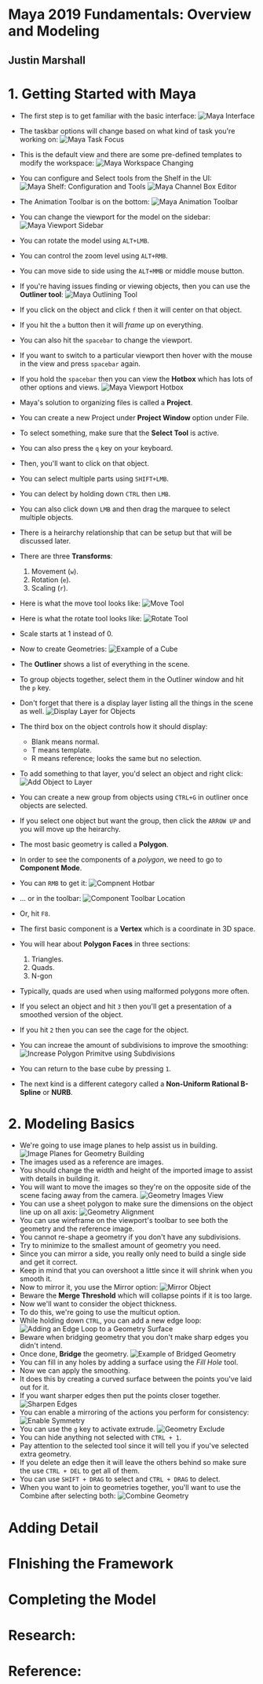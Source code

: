 # Maya 2019 Fundamentals: Overview and Modeling
## Justin Marshall

# 1. Getting Started with Maya
- The first step is to get familiar with the basic interface:
![Maya Interface](images/maya-interface.png)
- The taskbar options will change based on what kind of task you're working on:
![Maya Task Focus](images/taskbar-task-setting.png)
- This is the default view and there are some pre-defined templates to modify the workspace:
![Maya Workspace Changing](images/maya-workspace-selection.png)
- You can configure and Select tools from the Shelf in the UI:
![Maya Shelf: Configuration and Tools](images/maya-tools-and-shelf.png)
![Maya Channel Box Editor](images/channel-box-layer-editor.png)
- The Animation Toolbar is on the bottom:
![Maya Animation Toolbar](images/animation-toolbar.png)
- You can change the viewport for the model on the sidebar:
![Maya Viewport Sidebar](images/viewport-settings-sidebar.png)
- You can rotate the model using `ALT+LMB`.
- You can control the zoom level using `ALT+RMB`.
- You can move side to side using the `ALT+MMB` or middle mouse button.
- If you're having issues finding or viewing objects, then you can use the **Outliner tool**:
![Maya Outlining Tool](images/maya-model-outlier-tool.png)
- If you click on the object and click `f` then it will center on that object.
- If you hit the `a` button then it will *frame up* on everything.
- You can also hit the `spacebar` to change the viewport.
- If you want to switch to a particular viewport then hover with the mouse in the view and press `spacebar` again.
- If you hold the `spacebar` then you can view the **Hotbox** which has lots of other options and views.
![Maya Viewport Hotbox](images/maya-viewport-hotbox.png)
- Maya's solution to organizing files is called a **Project**.
- You can create a new Project under **Project Window** option under File.
- To select something, make sure that the **Select Tool** is active.
- You can also press the `q` key on your keyboard.
- Then, you'll want to click on that object.
- You can select multiple parts using `SHIFT+LMB`.
- You can delect by holding down `CTRL` then `LMB`.
- You can also click down `LMB` and then drag the marquee to select multiple objects.
- There is a heirarchy relationship that can be setup but that will be discussed later.
- There are three **Transforms**:
  1. Movement (`w`).
  2. Rotation (`e`).
  3. Scaling  (`r`).
- Here is what the move tool looks like:
![Move Tool](images/move-gizmo.png)

- Here is what the rotate tool looks like:
![Rotate Tool](images/rotate-gizmo.png)

- Scale starts at 1 instead of 0.
- Now to create Geometries:
![Example of a Cube](images/created-cube.png)
- The **Outliner** shows a list of everything in the scene.
- To group objects together, select them in the Outliner window and hit the `p` key.
- Don't forget that there is a display layer listing all the things in the scene as well.
![Display Layer for Objects](images/display-layer-window-box.png)
- The third box on the object controls how it should display:
  * Blank means normal.
  * T means template.
  * R means reference; looks the same but no selection.
- To add something to that layer, you'd select an object and right click:
![Add Object to Layer](images/add-object-to-layer.png)
- You can create a new group from objects using `CTRL+G` in outliner once objects are selected.
- If you select one object but want the group, then click the `ARROW UP` and you will move up the heirarchy.
- The most basic geometry is called a **Polygon**.
- In order to see the components of a *polygon*, we need to go to **Component Mode**.
- You can `RMB` to get it:
![Compnent Hotbar](images/component-hotbar.png)
- ... or in the toolbar:
![Component Toolbar Location](images/component-toolbar-tool.png)
- Or, hit `F8`.
- The first basic component is a **Vertex** which is a coordinate in 3D space.
- You will hear about **Polygon Faces** in three sections:
  1. Triangles.
  2. Quads.
  3. N-gon
- Typically, quads are used when using malformed polygons more often.
- If you select an object and hit `3` then you'll get a presentation of a smoothed version of the object.
- If you hit `2` then you can see the cage for the object.
- You can increae the amount of subdivisions to improve the smoothing:
![Increase Polygon Primitve using Subdivisions](images/subdivisions-for-poly-primatives.png)
- You can return to the base cube by pressing `1`.
- The next kind is a different category called a **Non-Uniform Rational B-Spline** or **NURB**.


# 2. Modeling Basics
- We're going to use image planes to help assist us in building.
![Image Planes for Geometry Building](images/image-planes-for-basics.png)
- The images used as a reference are images.
- You should change the width and height of the imported image to assist with details in building it.
- You will want to move the images so they're on the opposite side of the scene facing away from the camera.
![Geometry Images View](images/geometry-reference-images.png)
- You can use a sheet polygon to make sure the dimensions on the object line up on all axis:
![Geometry Alignment](images/geometry-alignment-trick.png)
- You can use wireframe on the viewport's toolbar to see both the geometry and the reference image.
- You cannot re-shape a geometry if you don't have any subdivisions.
- Try to minimize to the smallest amount of geometry you need.
- Since you can mirror a side, you really only need to build a single side and get it correct.
- Keep in mind that you can overshoot a little since it will shrink when you smooth it.
- Now to mirror it, you use the Mirror option:
![Mirror Object](images/mirror-geometry-option.png)
- Beware the **Merge Threshold** which will collapse points if it is too large.
- Now we'll want to consider the object thickness.
- To do this, we're going to use the multicut option.
- While holding down `CTRL`, you can add a new edge loop:
![Adding an Edge Loop to a Geometry Surface](images/multicut-tool-for-edge-points.png)
- Beware when bridging geometry that you don't make sharp edges you didn't intend.
- Once done, **Bridge** the geometry.
![Example of Bridged Geometry](images/bridged-geometry-example.png)
- You can fill in any holes by adding a surface using the *Fill Hole* tool.
- Now we can apply the smoothing.
- It does this by creating a curved surface between the points you've laid out for it.
- If you want sharper edges then put the points closer together.
![Sharpen Edges](images/sharpen-edges-with-edge-loops.png)
- You can enable a mirroring of the actions you perform for consistency:
![Enable Symmetry](images/enable-symmetry-modifications.png)
- You can use the `g` key to activate extrude.
![Geometry Exclude](images/extrude-building.png)
- You can hide anything not selected with `CTRL + 1`.
- Pay attention to the selected tool since it will tell you if you've selected extra geometry.
- If you delete an edge then it will leave the others behind so make sure the use `CTRL + DEL` to get all of them.
- You can use `SHIFT + DRAG` to select and `CTRL + DRAG` to delect.
- When you want to join to geometries together, you'll want to use the Combine after selecting both:
![Combine Geometry](images/combine-geometry.png)


# Adding Detail

# FInishing the Framework

# Completing the Model

# Research:

# Reference:
